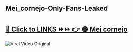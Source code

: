 
 ## Mei_cornejo-Only-Fans-Leaked

# <h2><a href="https://clipsfans.com/Mei_cornejo&ref=git">🔗 Click to LINKS ⏩⏩ 👉 🟢 Mei cornejo </a></h2>

<a href="https://clipsfans.com/Mei_cornejo&ref=git" rel="nofollow" data-target="animated-image.originalLink"><img src="https://i.ibb.co.com/xMMVF88/686577567.gif" alt="Viral Video Original" style="max-width: 100%; display: inline-block;" data-target="animated-image.originalImage"></a>
